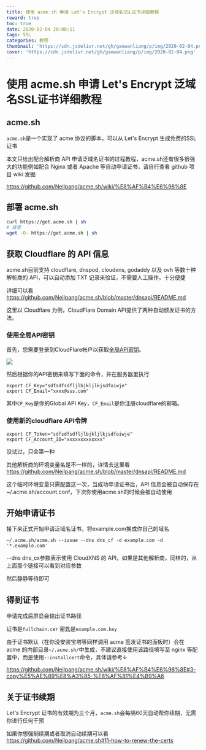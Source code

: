 ```yaml
---
title: 使用 acme.sh 申请 Let's Encrypt 泛域名SSL证书详细教程
reward: true
toc: true
date: 2020-02-04 20:08:11
tags: SSL
categories: 教程
thumbnail: 'https://cdn.jsdelivr.net/gh/gaowanliang/p/img/2020-02-04.png'
cover: 'https://cdn.jsdelivr.net/gh/gaowanliang/p/img/2020-02-04.png'
---
```

# 使用 acme.sh 申请 Let's Encrypt 泛域名SSL证书详细教程

## acme.sh

`acme.sh`是一个实现了 acme 协议的脚本，可以从 Let's Encrypt 生成免费的SSL证书

本文只给出配合解析商 API 申请泛域名证书的过程教程，acme.sh还有很多很强大的功能例如配合 Nginx 或者 Apache 等自动申请证书，请自行查看 github 项目 wiki 发掘

https://github.com/Neilpang/acme.sh/wiki/%E8%AF%B4%E6%98%8E

## 部署 acme.sh

```bash
curl https://get.acme.sh | sh
# 或者
wget -O- https://get.acme.sh | sh
```
## 获取 Cloudflare 的 API 信息
acme.sh目前支持 cloudflare, dnspod, cloudxns, godaddy 以及 ovh 等数十种解析商的 API，可以自动添加 TXT 记录来验证，不需要人工操作，十分便捷

详细可以看
https://github.com/Neilpang/acme.sh/blob/master/dnsapi/README.md

这里以 Cloudflare 为例，CloudFlare Domain API提供了两种自动颁发证书的方法。

### 使用全局API密钥

首先，您需要登录到CloudFlare帐户以获取[全局API密钥](https://dash.cloudflare.com/profile)。

![](https://cdn.jsdelivr.net/gh/gaowanliang/p/img/20200204201527.png)

然后根据你的API密钥来填写下面的命令，并在服务器里执行

```
export CF_Key="sdfsdfsdfljlbjkljlkjsdfoiwje"
export CF_Email="xxxx@sss.com"
```
其中`CF_Key`是你的Global API Key，`CF_Email`是你注册cloudflare的邮箱。

### 使用新的cloudflare API令牌
```
export CF_Token="sdfsdfsdfljlbjkljlkjsdfoiwje"
export CF_Account_ID="xxxxxxxxxxxxx"
```
没试过，只会第一种

其他解析商的环境变量名是不一样的，详情去这里看
https://github.com/Neilpang/acme.sh/blob/master/dnsapi/README.md

这个临时环境变量只需配置这一次，当成功申请证书后，API 信息会被自动保存在~/.acme.sh/account.conf，下次你使用acme.sh的时候会被自动使用

## 开始申请证书

接下来正式开始申请泛域名证书，将example.com换成你自己的域名
```
~/.acme.sh/acme.sh --issue --dns dns_cf -d example.com -d '*.example.com'
```
--dns dns_cx参数表示使用 CloudXNS 的 API，如果是其他解析商，同样的，从上面那个链接可以看到对应参数

然后静静等待即可

## 得到证书
申请完成后屏显会输出证书路径

证书是`fullchain.cer`
密匙是`example.com.key`

由于证书默认（在你没安装宝塔等同样调用 acme 签发证书的面板时）会在 acme 的内部目录`~/.acme.sh/`中生成，不建议直接使用该路径填写至 nginx 等配置中，而是使用`--installcert`命令，具体请参考↓

https://github.com/Neilpang/acme.sh/wiki/%E8%AF%B4%E6%98%8E#3-copy%E5%AE%89%E8%A3%85-%E8%AF%81%E4%B9%A6

## 关于证书续期
Let's Encrypt 证书的有效期为三个月，`acme.sh`会每隔60天自动帮你续期，无需你进行任何干预

如果你想强制续期或者取消自动续期可以看
https://github.com/Neilpang/acme.sh#11-how-to-renew-the-certs